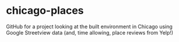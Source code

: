 # chicago-places
GitHub for a project looking at the built environment in Chicago using Google Streetview data (and, time allowing, place reviews from Yelp!)
